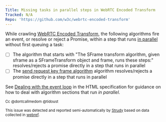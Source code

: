 ```yaml
---
Title: Missing tasks in parallel steps in WebRTC Encoded Transform
Tracked: N/A
Repo: 'https://github.com/w3c/webrtc-encoded-transform'
---
```


While crawling [WebRTC Encoded Transform](https://w3c.github.io/webrtc-encoded-transform/), the following algorithms fire an event, or resolve or reject a Promise, within a step that runs [in parallel](https://html.spec.whatwg.org/multipage/infrastructure.html#in-parallel) without first queuing a task:
* [ ] The algorithm that starts with "The SFrame transform algorithm, given sframe as a SFrameTransform object and frame, runs these steps:" resolves/rejects a promise directly in a step that runs in parallel
* [ ] The [send request key frame algorithm](https://w3c.github.io/webrtc-encoded-transform/#abstract-opdef-send-request-key-frame-algorithm) algorithm resolves/rejects a promise directly in a step that runs in parallel

See [Dealing with the event loop](https://html.spec.whatwg.org/multipage/webappapis.html#event-loop-for-spec-authors) in the HTML specification for guidance on how to deal with algorithm sections that run *in parallel*.

<sub>Cc @dontcallmedom @tidoust</sub>

<sub>This issue was detected and reported semi-automatically by [Strudy](https://github.com/w3c/strudy/) based on data collected in [webref](https://github.com/w3c/webref/).</sub>
